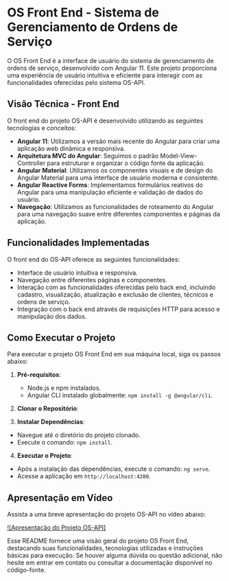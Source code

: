 # OS Front End - Sistema de Gerenciamento de Ordens de Serviço

O OS Front End é a interface de usuário do sistema de gerenciamento de ordens de serviço, desenvolvido com Angular 11. Este projeto proporciona uma experiência de usuário intuitiva e eficiente para interagir com as funcionalidades oferecidas pelo sistema OS-API.

## Visão Técnica - Front End

O front end do projeto OS-API é desenvolvido utilizando as seguintes tecnologias e conceitos:

- **Angular 11**: Utilizamos a versão mais recente do Angular para criar uma aplicação web dinâmica e responsiva.
- **Arquitetura MVC do Angular**: Seguimos o padrão Model-View-Controller para estruturar e organizar o código fonte da aplicação.
- **Angular Material**: Utilizamos os componentes visuais e de design do Angular Material para uma interface de usuário moderna e consistente.
- **Angular Reactive Forms**: Implementamos formulários reativos do Angular para uma manipulação eficiente e validação de dados do usuário.
- **Navegação**: Utilizamos as funcionalidades de roteamento do Angular para uma navegação suave entre diferentes componentes e páginas da aplicação.

## Funcionalidades Implementadas

O front end do OS-API oferece as seguintes funcionalidades:

- Interface de usuário intuitiva e responsiva.
- Navegação entre diferentes páginas e componentes.
- Interação com as funcionalidades oferecidas pelo back end, incluindo cadastro, visualização, atualização e exclusão de clientes, técnicos e ordens de serviço.
- Integração com o back end através de requisições HTTP para acesso e manipulação dos dados.

## Como Executar o Projeto

Para executar o projeto OS Front End em sua máquina local, siga os passos abaixo:

1. **Pré-requisitos**:
   - Node.js e npm instalados.
   - Angular CLI instalado globalmente: `npm install -g @angular/cli`.

2. **Clonar o Repositório**:


3. **Instalar Dependências**:
- Navegue até o diretório do projeto clonado.
- Execute o comando: `npm install`.

4. **Executar o Projeto**:
- Após a instalação das dependências, execute o comando: `ng serve`.
- Acesse a aplicação em `http://localhost:4200`.

## Apresentação em Vídeo

Assista a uma breve apresentação do projeto OS-API no vídeo abaixo:

[![Apresentação do Projeto OS-API]](https://youtu.be/6Ni31MxkdB8)


Esse README fornece uma visão geral do projeto OS Front End, destacando suas funcionalidades, tecnologias utilizadas e instruções básicas para execução. Se houver alguma dúvida ou questão adicional, não hesite em entrar em contato ou consultar a documentação disponível no código-fonte.
